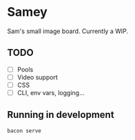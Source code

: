 # Samey

Sam's small image board. Currently a WIP.

## TODO

- [ ] Pools
- [ ] Video support
- [ ] CSS
- [ ] CLI, env vars, logging...

## Running in development

```bash
bacon serve
```
